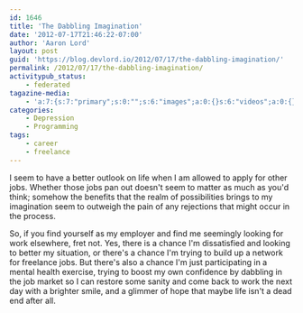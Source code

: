 ```yaml
---
id: 1646
title: 'The Dabbling Imagination'
date: '2012-07-17T21:46:22-07:00'
author: 'Aaron Lord'
layout: post
guid: 'https://blog.devlord.io/2012/07/17/the-dabbling-imagination/'
permalink: /2012/07/17/the-dabbling-imagination/
activitypub_status:
    - federated
tagazine-media:
    - 'a:7:{s:7:"primary";s:0:"";s:6:"images";a:0:{}s:6:"videos";a:0:{}s:11:"image_count";s:1:"0";s:6:"author";s:8:"28099389";s:7:"blog_id";s:8:"28571045";s:9:"mod_stamp";s:19:"2012-07-18 05:46:24";}'
categories:
    - Depression
    - Programming
tags:
    - career
    - freelance
---
```


I seem to have a better outlook on life when I am allowed to apply for other jobs. Whether those jobs pan out doesn't seem to matter as much as you'd think; somehow the benefits that the realm of possibilities brings to my imagination seem to outweigh the pain of any rejections that might occur in the process.

So, if you find yourself as my employer and find me seemingly looking for work elsewhere, fret not. Yes, there is a chance I'm dissatisfied and looking to better my situation, or there's a chance I'm trying to build up a network for freelance jobs. But there's also a chance I'm just participating in a mental health exercise, trying to boost my own confidence by dabbling in the job market so I can restore some sanity and come back to work the next day with a brighter smile, and a glimmer of hope that maybe life isn't a dead end after all.